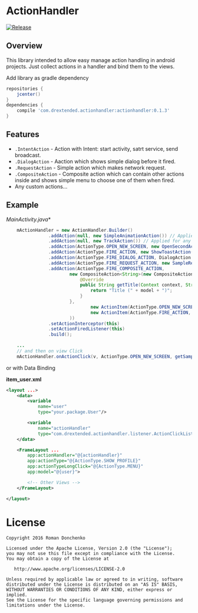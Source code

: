 # ActionHandler

[![Release](https://img.shields.io/badge/jcenter-0.1.3-blue.svg)](https://bintray.com/drstranges/android-extended/action-handler)

## Overview

This library intended to allow easy manage action handling in android projects.
Just collect actions in a handler and bind them to the views.

Add library as gradle dependency

```gradle
repositories { 
    jcenter()
}
dependencies {
    compile 'com.drextended.actionhandler:actionhandler:0.1.3'
}
```

## Features
- `.IntentAction` - Action with Intent: start activity, satrt service, send broadcast.
- `.DialogAction` - Aaction which shows simple dialog before it fired.
- `.RequestAction` - Simple action which makes network request.
- `.CompositeAction` - Composite action which can contain other actions inside and shows simple menu to choose one of them when fired.
- Any custom actions...

## Example

*MainActivity.java**
```java
    mActionHandler = new ActionHandler.Builder()
                .addAction(null, new SimpleAnimationAction()) // Applied for any actionType
                .addAction(null, new TrackAction()) // Applied for any actionType
                .addAction(ActionType.OPEN_NEW_SCREEN, new OpenSecondActivity())
                .addAction(ActionType.FIRE_ACTION, new ShowToastAction())
                .addAction(ActionType.FIRE_DIALOG_ACTION, DialogAction.wrap(getString(R.string.action_dialog_message), new ShowToastAction()))
                .addAction(ActionType.FIRE_REQUEST_ACTION, new SampleRequestAction())
                .addAction(ActionType.FIRE_COMPOSITE_ACTION,
                        new CompositeAction<String>(new CompositeAction.TitleProvider<String>() {
                            @Override
                            public String getTitle(Context context, String model) {
                                return "Title (" + model + ")";
                            }
                        },
                                new ActionItem(ActionType.OPEN_NEW_SCREEN, new OpenSecondActivity(), R.string.fire_intent_action),
                                new ActionItem(ActionType.FIRE_ACTION, new ShowToastAction(), R.string.fire_simple_action),
                        ))
                .setActionInterceptor(this)
                .setActionFiredListener(this)
                .build();
                
    ...
    // and then on view Click            
    mActionHandler.onActionClick(v, ActionType.OPEN_NEW_SCREEN, getSampleModel());
```
or with Data Binding

**item_user.xml**
``` xml
<layout ...>
    <data>
        <variable
            name="user"
            type="your.package.User"/>

        <variable
            name="actionHandler"
            type="com.drextended.actionhandler.listener.ActionClickListener"/>
    </data>

    <FrameLayout ...
        app:actionHandler="@{actionHandler}"
        app:actionType="@{ActionType.SHOW_PROFILE}"
        app:actionTypeLongClick="@{ActionType.MENU}"
        app:model="@{user}">

        <!-- Other Views -->
    </FrameLayout>

</layout>
```
License
=======

    Copyright 2016 Roman Donchenko

    Licensed under the Apache License, Version 2.0 (the "License");
    you may not use this file except in compliance with the License.
    You may obtain a copy of the License at

       http://www.apache.org/licenses/LICENSE-2.0

    Unless required by applicable law or agreed to in writing, software
    distributed under the License is distributed on an "AS IS" BASIS,
    WITHOUT WARRANTIES OR CONDITIONS OF ANY KIND, either express or implied.
    See the License for the specific language governing permissions and
    limitations under the License.
